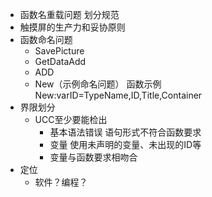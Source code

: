 - 函数名重载问题 划分规范
- 触摸屏的生产力和妥协原则
- 函数命名问题
  - SavePicture
  - GetDataAdd
  - ADD
  - New（示例命名问题） 函数示例New:varID=TypeName,ID,Title,Container
- 界限划分
  - UCC至少要能检出
    - 基本语法错误 语句形式不符合函数要求
    - 变量 使用未声明的变量、未出现的ID等
    - 变量与函数要求相吻合
- 定位
  - 软件？编程？
